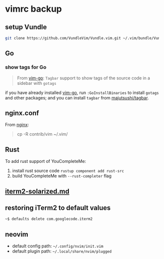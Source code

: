 # vimrc backup

## setup Vundle

```bash
git clone https://github.com/VundleVim/Vundle.vim.git ~/.vim/bundle/Vundle.vim
```

## Go

### show tags for Go

> From [vim-go](https://github.com/fatih/vim-go):
> `Tagbar` support to show tags of the source code in a sidebar with `gotags`

if you have already installed [vim-go](https://github.com/fatih/vim-go), run `:GoInstallBinaries` to
install `gotags` and other packages; and you can install `tagbar` from [majutsushi/tagbar](https://github.com/majutsushi/tagbar).

## nginx.conf

From [nginx](https://github.com/nginx/nginx/blob/release-1.11.10/contrib/README#L17):

> cp -R contrib/vim ~/.vim/

## Rust

To add rust support of YouCompleteMe:  

1. install rust source code `rustup component add rust-src`
2. build YouCompleteMe with `--rust-completer` flag

## [iterm2-solarized.md](https://gist.github.com/kevin-smets/8568070)

## restoring iTerm2 to default values

```bash
~$ defaults delete com.googlecode.iterm2
```

## neovim

- default config path: `~/.config/nvim/init.vim`
- default plugin path: `~/.local/share/nvim/plugged`

